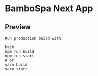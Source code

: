 # BamboSpa Next App

## Preview

```
Run production build with:

bash
npm run build
npm run start
# or
yarn build
yarn start
```
